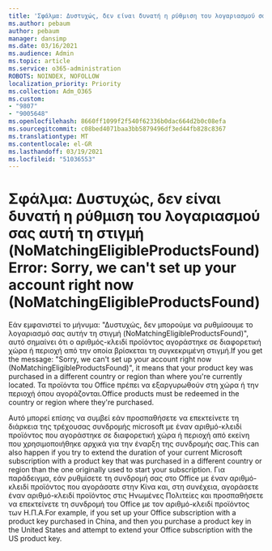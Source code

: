 ```yaml
---
title: 'Σφάλμα: Δυστυχώς, δεν είναι δυνατή η ρύθμιση του λογαριασμού σας αυτή τη στιγμή (NoMatchingEligibleProductsFound)'
ms.author: pebaum
author: pebaum
manager: dansimp
ms.date: 03/16/2021
ms.audience: Admin
ms.topic: article
ms.service: o365-administration
ROBOTS: NOINDEX, NOFOLLOW
localization_priority: Priority
ms.collection: Adm_O365
ms.custom:
- "9807"
- "9005648"
ms.openlocfilehash: 8660ff1099f2f540f62336b0dac664d2b0c08efa
ms.sourcegitcommit: c08bed4071baa3bb5879496df3ed44fb828c8367
ms.translationtype: MT
ms.contentlocale: el-GR
ms.lasthandoff: 03/19/2021
ms.locfileid: "51036553"
---
```

# <a name="error-sorry-we-cant-set-up-your-account-right-now-nomatchingeligibleproductsfound"></a><span data-ttu-id="cf067-102">Σφάλμα: Δυστυχώς, δεν είναι δυνατή η ρύθμιση του λογαριασμού σας αυτή τη στιγμή (NoMatchingEligibleProductsFound)</span><span class="sxs-lookup"><span data-stu-id="cf067-102">Error: Sorry, we can't set up your account right now (NoMatchingEligibleProductsFound)</span></span>

<span data-ttu-id="cf067-103">Εάν εμφανιστεί το μήνυμα: "Δυστυχώς, δεν μπορούμε να ρυθμίσουμε το λογαριασμό σας αυτήν τη στιγμή (NoMatchingEligibleProductsFound)", αυτό σημαίνει ότι ο αριθμός-κλειδί προϊόντος αγοράστηκε σε διαφορετική χώρα ή περιοχή από την οποία βρίσκεται τη συγκεκριμένη στιγμή.</span><span class="sxs-lookup"><span data-stu-id="cf067-103">If you get the message: "Sorry, we can't set up your account right now (NoMatchingEligibleProductsFound)", it means that your product key was purchased in a different country or region than where you're currently located.</span></span> <span data-ttu-id="cf067-104">Τα προϊόντα του Office πρέπει να εξαργυρωθούν στη χώρα ή την περιοχή όπου αγοράζονται.</span><span class="sxs-lookup"><span data-stu-id="cf067-104">Office products must be redeemed in the country or region where they're purchased.</span></span>

<span data-ttu-id="cf067-105">Αυτό μπορεί επίσης να συμβεί εάν προσπαθήσετε να επεκτείνετε τη διάρκεια της τρέχουσας συνδρομής microsoft με έναν αριθμό-κλειδί προϊόντος που αγοράστηκε σε διαφορετική χώρα ή περιοχή από εκείνη που χρησιμοποιήθηκε αρχικά για την έναρξη της συνδρομής σας.</span><span class="sxs-lookup"><span data-stu-id="cf067-105">This can also happen if you try to extend the duration of your current Microsoft subscription with a product key that was purchased in a different country or region than the one originally used to start your subscription.</span></span> <span data-ttu-id="cf067-106">Για παράδειγμα, εάν ρυθμίσετε τη συνδρομή σας στο Office με έναν αριθμό-κλειδί προϊόντος που αγοράσατε στην Κίνα και, στη συνέχεια, αγοράσετε έναν αριθμό-κλειδί προϊόντος στις Ηνωμένες Πολιτείες και προσπαθήσετε να επεκτείνετε τη συνδρομή του Office με τον αριθμό-κλειδί προϊόντος των Η.Π.Α.</span><span class="sxs-lookup"><span data-stu-id="cf067-106">For example, if you set up your Office subscription with a product key purchased in China, and then you purchase a product key in the United States and attempt to extend your Office subscription with the US product key.</span></span>